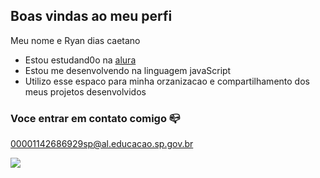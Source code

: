 ## Boas vindas ao meu perfi 

Meu nome e Ryan dias caetano 

- Estou estudand0o na [alura](https://www.alura.com.br)
- Estou me desenvolvendo na linguagem javaScript
- Utilizo esse espaco para minha orzanizacao e compartilhamento dos meus projetos desenvolvidos 

### Voce entrar em contato comigo 📪

00001142686929sp@al.educacao.sp.gov.br 

![](https://media1.tenor.com/m/MCBkr6dWLkUAAAAd/corinthians-rodrigo-garro.gif)
